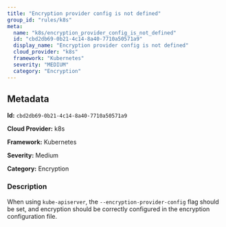 ```yaml
---
title: "Encryption provider config is not defined"
group_id: "rules/k8s"
meta:
  name: "k8s/encryption_provider_config_is_not_defined"
  id: "cbd2db69-0b21-4c14-8a40-7710a50571a9"
  display_name: "Encryption provider config is not defined"
  cloud_provider: "k8s"
  framework: "Kubernetes"
  severity: "MEDIUM"
  category: "Encryption"
---
```

## Metadata

**Id:** `cbd2db69-0b21-4c14-8a40-7710a50571a9`

**Cloud Provider:** k8s

**Framework:** Kubernetes

**Severity:** Medium

**Category:** Encryption

### Description

 When using `kube-apiserver`, the `--encryption-provider-config` flag should be set, and encryption should be correctly configured in the encryption configuration file.
